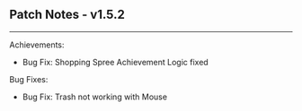 ## Patch Notes - v1.5.2
----

Achievements:
- Bug Fix: Shopping Spree Achievement Logic fixed

Bug Fixes:
- Bug Fix: Trash not working with Mouse

